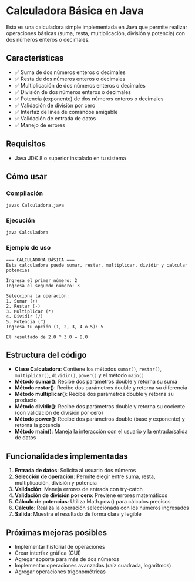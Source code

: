 # Calculadora Básica en Java

Esta es una calculadora simple implementada en Java que permite realizar operaciones básicas (suma, resta, multiplicación, división y potencia) con dos números enteros o decimales.

## Características

- ✅ Suma de dos números enteros o decimales
- ✅ Resta de dos números enteros o decimales
- ✅ Multiplicación de dos números enteros o decimales
- ✅ División de dos números enteros o decimales
- ✅ Potencia (exponente) de dos números enteros o decimales
- ✅ Validación de división por cero
- ✅ Interfaz de línea de comandos amigable
- ✅ Validación de entrada de datos
- ✅ Manejo de errores

## Requisitos

- Java JDK 8 o superior instalado en tu sistema

## Cómo usar

### Compilación
```bash
javac Calculadora.java
```

### Ejecución
```bash
java Calculadora
```

### Ejemplo de uso
```
=== CALCULADORA BÁSICA ===
Esta calculadora puede sumar, restar, multiplicar, dividir y calcular potencias

Ingresa el primer número: 2
Ingresa el segundo número: 3

Selecciona la operación:
1. Sumar (+)
2. Restar (-)
3. Multiplicar (*)
4. Dividir (/)
5. Potencia (^)
Ingresa tu opción (1, 2, 3, 4 o 5): 5

El resultado de 2.0 ^ 3.0 = 8.0
```

## Estructura del código

- **Clase Calculadora**: Contiene los métodos `sumar()`, `restar()`, `multiplicar()`, `dividir()`, `power()` y el método `main()`
- **Método sumar()**: Recibe dos parámetros double y retorna su suma
- **Método restar()**: Recibe dos parámetros double y retorna su diferencia
- **Método multiplicar()**: Recibe dos parámetros double y retorna su producto
- **Método dividir()**: Recibe dos parámetros double y retorna su cociente (con validación de división por cero)
- **Método power()**: Recibe dos parámetros double (base y exponente) y retorna la potencia
- **Método main()**: Maneja la interacción con el usuario y la entrada/salida de datos

## Funcionalidades implementadas

1. **Entrada de datos**: Solicita al usuario dos números
2. **Selección de operación**: Permite elegir entre suma, resta, multiplicación, división y potencia
3. **Validación**: Maneja errores de entrada con try-catch
4. **Validación de división por cero**: Previene errores matemáticos
5. **Cálculo de potencias**: Utiliza Math.pow() para cálculos precisos
6. **Cálculo**: Realiza la operación seleccionada con los números ingresados
7. **Salida**: Muestra el resultado de forma clara y legible

## Próximas mejoras posibles

- Implementar historial de operaciones
- Crear interfaz gráfica (GUI)
- Agregar soporte para más de dos números
- Implementar operaciones avanzadas (raíz cuadrada, logaritmos)
- Agregar operaciones trigonométricas
